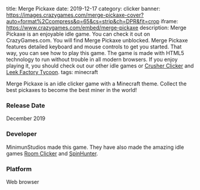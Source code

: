 title: Merge Pickaxe
date: 2019-12-17
category: clicker
banner: https://images.crazygames.com/merge-pickaxe-cover?auto=format%2Ccompress&q=65&cs=strip&ch=DPR&fit=crop
iframe: https://www.crazygames.com/embed/merge-pickaxe
description: Merge Pickaxe is an enjoyable idle game. You can check it out on CrazyGames.com. You will find Merge Pickaxe unblocked. Merge Pickaxe features detailed keyboard and mouse controls to get you started. That way, you can see how to play this game. The game is made with HTML5 technology to run without trouble in all modern browsers. If you enjoy playing it, you should check out our other idle games or <a href='https://www.crazygames.com/game/crusher-clicker' target='_blank'>Crusher Clicker</a> and <a href='https://www.crazygames.com/game/leek-factory-tycoon' target='_blank'>Leek Factory Tycoon</a>.
tags: minecraft

Merge Pickaxe is an idle clicker game with a Minecraft theme. Collect the best pickaxes to become the best miner in the world!



<h3>Release Date</h3>
December 2019

<h3>Developer</h3>
MinimunStudios made this game. They have also made the amazing idle games <a href="https://www.crazygames.com/game/room-clicker" target="_blank">Room Clicker</a> and <a href="https://www.crazygames.com/game/spinhunter" target="_blank">SpinHunter</a>.

<h3>Platform</h3>
Web browser
        